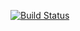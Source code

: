 [![Build Status](https://travis-ci.org/KrizaMoradiya/github-api-test.svg?branch=main)](https://travis-ci.org/KrizaMoradiya/github-api-test)
